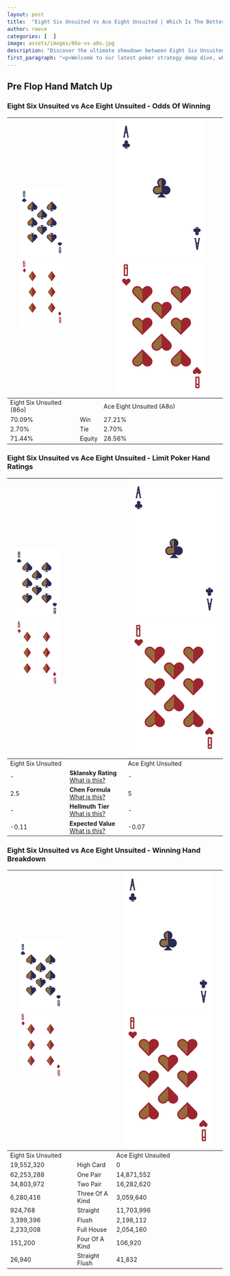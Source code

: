 ```yaml
---
layout: post
title:  "Eight Six Unsuited Vs Ace Eight Unsuited | Which Is The Better Hand In Poker? A Complete Guide"
author: reece
categories: [  ]
image: assets/images/86o-vs-a8o.jpg
description: "Discover the ultimate showdown between Eight Six Unsuited and Ace Eight Unsuited in poker! Uncover the odds, strategies, and scenarios where one hand triumphs over the other. Get ready to up your poker game with this thrilling analysis."
first_paragraph: "<p>Welcome to our latest poker strategy deep dive, where we're pitting two distinct hands against each other in a high-stakes showdown: Eight Six Unsuited vs Ace Eight Unsuited.</p><p>In the dynamic world of poker, every decision counts, and knowing which hand holds the upper hand is key to your success at the table.</p><p>In this article, we'll dissect these two hands, explore the scenarios where one dominates the other, and equip you with the knowledge to make strategic choices that can tip the odds in your favor.</p><p>Get ready to unravel the intriguing dynamics of these poker hands and elevate your game to new heights.</p>"
---
```




[comment]: # (sp0)

## Pre Flop Hand Match Up

<div class="table hand-ratings" markdown="1"> 



### Eight Six Unsuited vs Ace Eight Unsuited - Odds Of Winning


    
| ![image info](assets/images/hand1/8.png) ![image info](assets/images/hand1/6o.png) |  | ![image info](assets/images/hand2/A.png) ![image info](assets/images/hand2/8o.png) |
| -------- | -------- | -------- |
| Eight Six Unsuited (86o) |  | Ace Eight Unsuited (A8o) |
| 70.09% | Win | 27.21% |
| 2.70% | Tie | 2.70% |
| 71.44% | Equity | 28.56% |




[comment]: # (sp1)



### Eight Six Unsuited vs Ace Eight Unsuited - Limit Poker Hand Ratings


    
| ![image info](assets/images/hand1/8.png) ![image info](assets/images/hand1/6o.png) |  | ![image info](assets/images/hand2/A.png) ![image info](assets/images/hand2/8o.png) |
| -------- | -------- | -------- |
| Eight Six Unsuited |  | Ace Eight Unsuited |
| - | **Sklansky Rating** [What is this?](/sklansky-rating-explained) | - |
| 2.5 | **Chen Formula** [What is this?](/chen-formula-explained) | 5 |
| - | **Hellmuth Tier** [What is this?](/Hellmuth-tier-explained) | - |
| -0.11 | **Expected Value** [What is this?](/expected-value-explained) | -0.07 |




[comment]: # (sp2)



### Eight Six Unsuited vs Ace Eight Unsuited - Winning Hand Breakdown


    
| ![image info](assets/images/hand1/8.png) ![image info](assets/images/hand1/6o.png) |  | ![image info](assets/images/hand2/A.png) ![image info](assets/images/hand2/8o.png) |
| -------- | -------- | -------- |
| Eight Six Unsuited |  | Ace Eight Unsuited |
| 19,552,320 | High Card | 0 |
| 62,253,288 | One Pair | 14,871,552 |
| 34,803,972 | Two Pair | 16,282,620 |
| 6,280,416 | Three Of A Kind | 3,059,640 |
| 924,768 | Straight | 11,703,996 |
| 3,399,396 | Flush | 2,198,112 |
| 2,233,008 | Full House | 2,054,160 |
| 151,200 | Four Of A Kind | 106,920 |
| 26,940 | Straight Flush | 41,832 |




[comment]: # (sp3)



</div>

[comment]: # (sp4)



[comment]: # (sp5)

